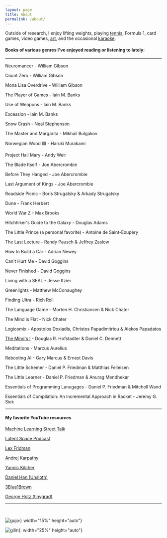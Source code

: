 ```yaml
---
layout: page
title: About
permalink: /about/
---
```


Outside of research, I enjoy lifting weights, playing [tennis](/about/jeonggu), Formula 1, card games, video games, [art](/about/misul), and the occasional [karaoke](/about/nolaebang).

#### Books of various genres I've enjoyed reading or listening to lately:
---

Neuromancer - William Gibson

Count Zero - William Gibson

Mona Lisa Overdrive - William Gibson

The Player of Games - Iain M. Banks

Use of Weapons - Iain M. Banks

Excession - Iain M. Banks

Snow Crash - Neal Stephenson

The Master and Margarita - Mikhail Bulgakov

Norwegian Wood 🟩 - Haruki Murakami

Project Hail Mary - Andy Weir

The Blade Itself - Joe Abercrombie

Before They Hanged - Joe Abercrombie

Last Argument of Kings - Joe Abercrombie

Roadside Picnic - Boris Strugatsky & Arkady Strugatsky

Dune - Frank Herbert

World War Z - Max Brooks

Hitchhiker's Guide to the Galaxy - Douglas Adams

The Little Prince (a personal favorite) - Antoine de Saint-Exupéry

The Last Lecture - Randy Pausch & Jeffrey Zaslow

How to Build a Car - Adrian Newey

Can't Hurt Me - David Goggins

Never Finished - David Goggins

Living with a SEAL - Jesse Itzier

Greenlights - Matthew McConaughey

Finding Ultra - Rich Roll

The Language Game - Morten H. Christiansen & Nick Chater

The Mind is Flat - Nick Chater

Logicomix - Apostolos Doxiadis, Christos Papadimitriou & Alekos Papadatos

[The Mind's I](/about/i) - Douglas R. Hofstadter & Daniel C. Dennett

Meditations - Marcus Aurelius

Rebooting AI - Gary Marcus & Ernest Davis

The Little Schemer - Daniel P. Friedman & Matthias Felleisen

The Little Learner - Daniel P. Friedman & Anurag Mendhekar

Essentials of Programming Lanugages - Daniel P. Friedman & Mitchell Wand

Essentials of Compilation: An Incremental Approach in Racket - Jeremy G. Siek

---

#### My favorite YouTube resources

[Machine Learning Street Talk](https://www.youtube.com/@MachineLearningStreetTalk)

[Latent Space Podcast](https://www.youtube.com/@LatentSpaceTV)

[Lex Fridman](https://youtube.com/@lexfridman)

[Andrej Karpathy](https://www.youtube.com/andrejkarpathy)

[Yannic Kilcher](https://www.youtube.com/@YannicKilcher)

[Daniel Han (Unsloth)](https://youtu.be/pRM_P6UfdIc?si=PVTvVdUsS1YiWzz_)

[3Blue1Brown](https://www.youtube.com/watch?v=aircAruvnKk&list=PLZHQObOWTQDNU6R1_67000Dx_ZCJB-3pi)

[George Hotz (tinygrad)](https://www.youtube.com/@geohotarchive)

---

<br>

![gojo](../assets/images/gojo.jpg){: width="15%" height="auto"}

![gilin](../assets/images/gilin.jpg){: width="25%" height="auto"}